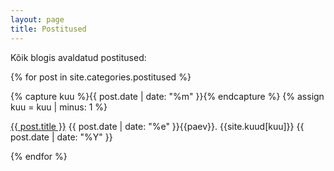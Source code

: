 ```yaml
---
layout: page
title: Postitused
---
```


Kõik blogis avaldatud postitused:

{% for post in site.categories.postitused %}
  <div>
    {% capture kuu %}{{ post.date | date: "%m"  }}{% endcapture %}
    {% assign kuu = kuu | minus: 1 %}
    <p class="dashedBottom">
      <a href="{{ post.url }}">{{ post.title }}</a>
      <span class="date">{{ post.date | date: "%e"  }}{{paev}}. {{site.kuud[kuu]}} {{ post.date | date: "%Y"  }}</span>
    </p>
  </div>
{% endfor %}

